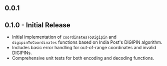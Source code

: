 ## 0.0.1

## 0.1.0 - Initial Release

* Initial implementation of `coordinatesToDigipin` and `digipinToCoordinates` functions based on India Post's DIGIPIN algorithm.
* Includes basic error handling for out-of-range coordinates and invalid DIGIPINs.
* Comprehensive unit tests for both encoding and decoding functions.
